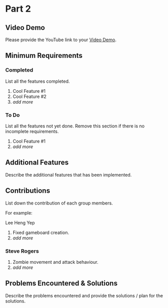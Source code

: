 # Part 2

## Video Demo

Please provide the YouTube link to your [Video Demo](https://youtube.com).

## Minimum Requirements

### Completed

List all the features completed.

1. Cool Feature #1
2. Cool Feature #2
3. *add more*

### To Do

List all the features not yet done. Remove this section if there is no incomplete requirements.

1. Cool Feature #1
2. *add more*

## Additional Features

Describe the additional features that has been implemented.

## Contributions

List down the contribution of each group members.

For example:

Lee Heng Yep

1. Fixed gameboard creation.
2. *add more*

### Steve Rogers

1. Zombie movement and attack behaviour.
2. *add more*



## Problems Encountered & Solutions

Describe the problems encountered and provide the solutions / plan for the solutions.
